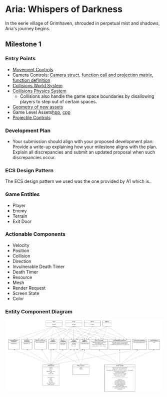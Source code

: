 # Aria: Whispers of Darkness
In the eerie village of Grimhaven, shrouded in perpetual mist and shadows, Aria's journey begins. 

## Milestone 1
### Entry Points
- [Movement Controls](https://github.students.cs.ubc.ca/CPSC427-2023W-T1/Team06Aria/blob/0d59974eadc6cf1e6482af4443dfe1ed5fba9fb9/src/world_system.cpp#L270)
- Camera Controls: [Camera struct](https://github.students.cs.ubc.ca/CPSC427-2023W-T1/Team06Aria/blob/d37c69f8169b5c6068eda0682ba48fa821cc33ef/src/common.hpp#L51),  [function call and projection matrix](https://github.students.cs.ubc.ca/CPSC427-2023W-T1/Team06Aria/blob/d37c69f8169b5c6068eda0682ba48fa821cc33ef/src/render_system.cpp#L205), [function definition](https://github.students.cs.ubc.ca/CPSC427-2023W-T1/Team06Aria/blob/d37c69f8169b5c6068eda0682ba48fa821cc33ef/src/common.cpp#L24)
- [Collisions World System](https://github.students.cs.ubc.ca/CPSC427-2023W-T1/Team06Aria/blob/0d59974eadc6cf1e6482af4443dfe1ed5fba9fb9/src/world_system.cpp#L217)
- [Collisions Physics System](https://github.students.cs.ubc.ca/CPSC427-2023W-T1/Team06Aria/blob/0d59974eadc6cf1e6482af4443dfe1ed5fba9fb9/src/physics_system.cpp#L32)
  - Collisions also handle the game space boundaries by disallowing players to step out of certain spaces.
- [Geometry of new assets](https://github.students.cs.ubc.ca/CPSC427-2023W-T1/Team06Aria/blob/eac2392bd085313bd47088c7d778549e9295cd7e/src/render_system_init.cpp#L166)
- Game Level Assets[hpp](https://github.students.cs.ubc.ca/CPSC427-2023W-T1/Team06Aria/blob/eac2392bd085313bd47088c7d778549e9295cd7e/src/game_level.hpp), [cpp](https://github.students.cs.ubc.ca/CPSC427-2023W-T1/Team06Aria/blob/eac2392bd085313bd47088c7d778549e9295cd7e/src/game_level.cpp)
- [Projectile Controls](https://github.students.cs.ubc.ca/CPSC427-2023W-T1/Team06Aria/blob/1abb653a8c08b16c6a2b29b3be8313c48e31a219/src/world_system.cpp#L364)

### Development Plan
- Your submission should align with your proposed development plan: Provide a write-up explaining how your milestone aligns with the plan. Explain all discrepancies and submit an updated proposal when such discrepancies occur.

### ECS Design Pattern
The ECS design pattern we used was the one provided by A1 which is..

### Game Entities
- Player
- Enemy
- Terrain
- Exit Door

### Actionable Components
- Velocity
- Position
- Collision
- Direction
- Invulnerable Death Timer
- Death Timer
- Resource
- Mesh
- Render Request
- Screen State
- Color

### Entity Component Diagram
![ECS diagram](docu/images/M1_ECS_diagram.png)
